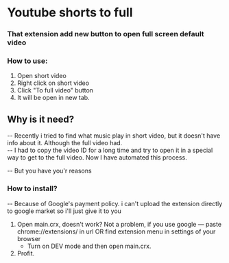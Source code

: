 # Youtube shorts to full

### That extension add new button to open full screen default video

### How to use:

1. Open short video
2. Right click on short video
3. Click "To full video" button
4. It will be open in new tab.

## Why is it need?

-- Recently i tried to find what music play in short video, but it doesn't have info about it. Although the full video had. <br>
-- I had to copy the video ID for a long time and try to open it in a special way to get to the full video. Now I have automated this process.

-- But you have you'r reasons

### How to install?

-- Because of Google's payment policy. i can't upload the extension directly to google market so i'll just give it to you

1. Open main.crx, doesn't work? Not a problem, if you use google — paste chrome://extensions/ in url OR find extension menu in settings of your browser
   - Turn on DEV mode and then open main.crx.
2. Profit.
